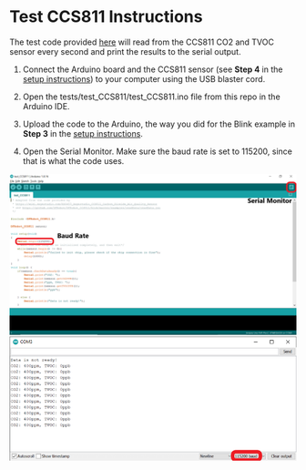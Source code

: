 # Test CCS811 Instructions

The test code provided [here](test_CCS811.ino) will read from the CCS811 CO2 and TVOC sensor every second and print the results to the serial output.

1. Connect the Arduino board and the CCS811 sensor (see **Step 4** in the [setup instructions](../../docs/arduino_setup.md)) to your computer using the USB blaster cord.

2. Open the tests/test_CCS811/test_CCS811.ino file from this repo in the Arduino IDE.

3. Upload the code to the Arduino, the way you did for the Blink example in **Step 3** in the [setup instructions](../../docs/arduino_setup.md).

4. Open the Serial Monitor.  Make sure the baud rate is set to 115200, since that is what the code uses.
<img src="../../images/CCS811_test.png">
<img src="../../images/baud.png">
